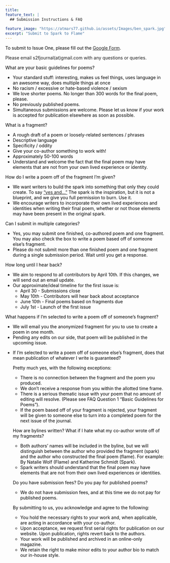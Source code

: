 ```yaml
---
title: 
feature_text: |
  ## Submission Instructions & FAQ
 
feature_image: "https://atmars77.github.io/assets/Images/ben_spark.jpg"
excerpt: "Submit to Spark to Flame"
---
```

<p style="color:black"> 
To submit to Issue One, please fill out the <a href="https://docs.google.com/forms/d/e/1FAIpQLScK-5ArvstWpBkvBcw4TYKUSAPVl5In5AHuAPFlRvVUN_zhCA/viewform">Google Form</a>. 

Please email s2fjournal(at)gmail.com with any questions or queries.</p>

<p style="color:black"> What are your basic guidelines for poems?</p>
<ul>
  <li style="color:black">Your standard stuff: interesting, makes us feel things, uses language in an awesome way, does multiple things at once</li>
  <li style="color:black">No racism / excessive or hate-based violence / sexism </li>
  <li style="color:black">We love shorter poems. No longer than 300 words for the final poem, please. </li>
  <li style="color:black">No previously published poems.</li>
  <li style="color:black">Simultaneous submissions are welcome. Please let us know if your work is accepted for publication elsewhere as soon as possible.</li>
</ul>
<p style="color:black"> What is a fragment?</p>
<ul>
  <li style="color:black">A rough draft of a poem or loosely-related sentences / phrases </li>
  <li style="color:black">Descriptive language </li>
  <li style="color:black">Specificity / oddity</li>
  <li style="color:black">Give your co-author something to work with!</li>
  <li style="color:black">Approximately 50-100 words</li>
  <li style="color:black">Understand and welcome the fact that the final poem may have elements that are not from your own lived experience or identity.</li>
</ul>
<p style="color:black"> How do I write a poem off of the fragment I’m given?
<ul>
  <li style="color:black">We want writers to build the spark into something that only they could create. To say <a href= "https://en.wikipedia.org/wiki/Yes,_and...">“yes and…”</a> The spark is the inspiration, but it is not a blueprint, and we give you full permission to burn. Use it.</li>
  <li style="color:black">We encourage writers to incorporate their own lived experiences and identities when writing their final poem, whether or not those elements may have been present in the original spark.</li>
</ul>
<p style="color:black"> Can I submit in multiple categories?</p>
<ul>
  <li style="color:black">Yes, you may submit one finished, co-authored poem and one fragment. You may also check the box to write a poem based off of someone else’s fragment. </li>
  <li style="color:black">Please do not submit more than one finished poem and one fragment during a single submission period. Wait until you get a response. </li>
</ul>

<p style="color:black"> How long until I hear back?</p>
  <ul>
  <li style="color:black">We aim to respond to all contributors by April 10th. If this changes, we will send out an email update. </li>
  <li style="color:black">Our approximate/ideal timeline for the first issue is:
    <ul>
    <li style="color:black">April 30 - Submissions close </li>
    <li style="color:black">May 10th - Contributors will hear back about acceptance </li>
    <li style="color:black">June 10th - Final poems based on fragments due </li>
    <li style="color:black">July 1st - Launch of the first issue </li>
    </ul>
    </li>
  </ul>
<p style="color:black"> What happens if I’m selected to write a poem off of someone’s fragment?</p>
<ul>
<li style="color:black"> We will email you the anonymized fragment for you to use to create a poem in one month.</li>
<li style="color:black">Pending any edits on our side, that poem will be published in the upcoming issue.<li>


<p style="color:black"> If I’m selected to write a poem off of someone else’s fragment, does that mean publication of whatever I write is guaranteed?</p>

<p style="color:black"> Pretty much yes, with the following exceptions:</p> 
<ul>
  <li style="color:black">There is no connection between the fragment and the poem you produced. </li>
  <li style="color:black">We don’t receive a response from you within the allotted time frame.</li>
  <li style="color:black">There is a serious thematic issue with your poem that no amount of editing will resolve. (Please see FAQ Question 1 “Basic Guidelines for Poems”).</li>
  <li style="color:black">If the poem based off of your fragment is rejected, your fragment will be given to someone else to turn into a completed poem for the next issue of the journal.</li>
</ul>

<p style="color:black"> How are bylines written? What if I hate what my co-author wrote off of my fragments?</p>
  <ul>
  <li style="color:black">Both authors’ names will be included in the byline, but we will distinguish between the author who provided the fragment (spark) and the author who constructed the final poem (flame). For example: By Natalie Wolf (Flame) and Katherine Schmidt (Spark).</li>
  <li style="color:black">Spark writers should understand that the final poem may have elements that are not from their own lived experiences or identities.</li>
  </ul>

<p style="color:black"> Do you have submission fees? Do you pay for published poems?</p>
  <ul>
  <li style="color:black">We do not have submission fees, and at this time we do not pay for published poems.</li>
  </ul>


<p style="color:black"> By submitting to us, you acknowledge and agree to the following:</p>
<ul>
  <li style="color:black">You hold the necessary rights to your work and, when applicable, are acting in accordance with your co-author.</li>
  <li style="color:black">Upon acceptance, we request first serial rights for publication on our website. Upon publication, rights revert back to the authors.</li>
  <li style="color:black">Your work will be published and archived in an online-only magazine.</li>
  <li style="color:black">We retain the right to make minor edits to your author bio to match our in-house style.</li>
</ul>
